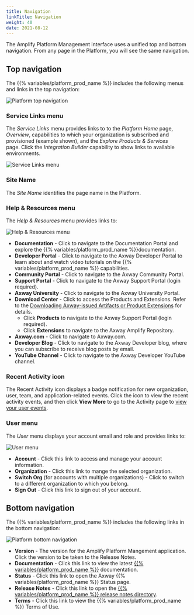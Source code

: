 ```yaml
---
title: Navigation
linkTitle: Navigation
weight: 40
date: 2021-08-12
---
```


The Amplify Platform Management interface uses a unified top and bottom navigation. From any page in the Platform, you will see the same navigation.

## Top navigation

The {{% variables/platform_prod_name %}} includes the following menus and links in the top navigation:

![Platform top navigation](/Images/amplify_platform_navigation.png)

### Service Links menu

The _Service Links_ menu provides links to to the _Platform Home_ page, _Overview_, capabilities to which your organization is subscribed and provisioned (example shown), and the _Explore Products & Services_ page. Click the _Integration Builder_ capability to show links to available environments.

![Service Links menu](/Images/service_links_menu.png)

### Site Name

The _Site Name_ identifies the page name in the Platform.

### Help & Resources menu

The _Help & Resources_ menu provides links to:

![Help & Resources menu](/Images/help_and_resources_menu.png)

* **Documentation** - Click to navigate to the Documentation Portal and explore the {{% variables/platform_prod_name %}}documentation.
* **Developer Portal** - Click to navigate to the Axway Developer Portal to learn about and watch video tutorials on the {{% variables/platform_prod_name %}} capabilities.
* **Community Portal** - Click to navigate to the Axway Community Portal.
* **Support Portal** - Click to navigate to the Axway Support Portal (login required).
* **Axway University** - Click to navigate to the Axway University Portal.
* **Download Center** \- Click to access the Products and Extensions. Refer to the [Downloading Axway-issued Artifacts or Product Extensions](/docs/management_guide/downloading_axway-issued_artifacts_or_product_extensions/) for details.
    * Click **Products** to navigate to the Axway Support Portal (login required).
    * Click **Extensions** to navigate to the Axway Amplify Repository.
* **Axway.com** - Click to navigate to Axway.com.
* **Developer Blog** - Click to navigate to the Axway Developer blog, where you can subscribe to receive blog posts by email.
* **YouTube Channel** - Click to navigate to the Axway Developer YouTube channel.

### Recent Activity icon

The Recent Activity icon displays a badge notification for new organization, user, team, and application-related events. Click the icon to view the recent activity events, and then click **View More** to go to the Activity page to [view your user events](/docs/management_guide/managing_accounts/#view-your-user-activity).

### User menu

The _User_ menu displays your account email and role and provides links to:

![User menu](/Images/usermenu_multipleorg.png)

* **Account** - Click this link to access and manage your account information.
* **Organization** - Click this link to mange the selected organization.
* **Switch Org** (for accounts with multiple organizations) - Click to switch to a different organization to which you belong.
* **Sign Out** - Click this link to sign out of your account.

## Bottom navigation

The {{% variables/platform_prod_name %}} includes the following links in the bottom navigation:

![Platform bottom navigation](/Images/amplify_platform_bottom_navigation.png)

* **Version** - The version for the Amplify Platform Mangement application. Click the version to be taken to the Release Notes.
* **Documentation** - Click this link to view the latest [{{% variables/platform_prod_name %}}](https://docs.axway.com/category/platform) documentation.
* **Status** - Click this link to open the Axway {{% variables/platform_prod_name %}} Status page.
* **Release Notes** - Click this link to open the [{{% variables/platform_prod_name %}} release notes directory](https://docs.axway.com/bundle/amplify_rn_dir/page/amplify_platform_release_notes_directory.html).
* **Terms** - Click this link to view the {{% variables/platform_prod_name %}} Terms of Use.
